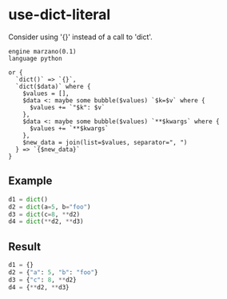 # use-dict-literal

Consider using '{}' instead of a call to 'dict'.

```grit
engine marzano(0.1)
language python

or {
  `dict()` => `{}`,
  `dict($data)` where {
    $values = [],
    $data <: maybe some bubble($values) `$k=$v` where {
      $values += `"$k": $v`
    },
    $data <: maybe some bubble($values) `**$kwargs` where {
      $values += `**$kwargs`
    },
    $new_data = join(list=$values, separator=", ")
  } => `{$new_data}`
}
```

## Example

```python
d1 = dict()
d2 = dict(a=5, b="foo")
d3 = dict(c=8, **d2)
d4 = dict(**d2, **d3)
```

## Result

```python
d1 = {}
d2 = {"a": 5, "b": "foo"}
d3 = {"c": 8, **d2}
d4 = {**d2, **d3}
```
